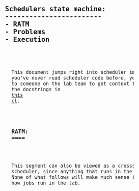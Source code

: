 <head>
<link type="text/css" rel="stylesheet" href="http://fonts.googleapis.com/css?family=Inconsolata">
</head>
<pre style="margin-left:100px">
<h2>
Schedulers state machine:
------------------------
- RATM
- Problems
- Execution
</h2>
</pre>
<pre style="font-size: 15px; margin-left:120px;">

This document jumps right into scheduler implementation details. If you've never
read scheduler code before, you might benefit from talking to someone on the lab
team to get context first. You can also check out the docstrings in <a href="https://chromium-review.googlesource.com/#/c/174080/">this cl</a>.

<h3>
RATM:
====
</h3>

This segment can also be viewed as a crosssection of db writes in the scheduler,
since anything that runs in the lab records state in mysql. None of what follows
will make much sense if you've never thought about how jobs run in the lab.

</pre>
